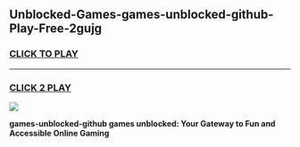 
## Unblocked-Games-games-unblocked-github-Play-Free-2gujg
<h3>
<a href="https://premium76.site?title=games-unblocked-github&ref=18A">CLICK TO PLAY</a></h3>
<hr>

<h3>
<a href="https://premium76.site?title=games-unblocked-github&ref=18A">CLICK 2 PLAY</a>
  
</h3>

<a href="https://premium76.site?title=games-unblocked-github&ref=18A"><img src="https://clearcache.store/games.png"></a>


**games-unblocked-github games unblocked: Your Gateway to Fun and Accessible Online Gaming**
